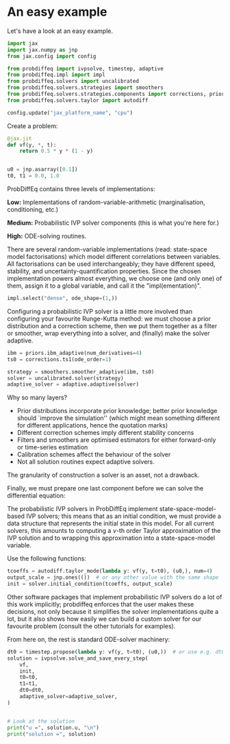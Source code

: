 # An easy example

Let's have a look at an easy example.

```python
import jax
import jax.numpy as jnp
from jax.config import config

from probdiffeq import ivpsolve, timestep, adaptive
from probdiffeq.impl import impl
from probdiffeq.solvers import uncalibrated
from probdiffeq.solvers.strategies import smoothers
from probdiffeq.solvers.strategies.components import corrections, priors
from probdiffeq.solvers.taylor import autodiff

config.update("jax_platform_name", "cpu")
```

Create a problem:

```python
@jax.jit
def vf(y, *, t):
    return 0.5 * y * (1 - y)


u0 = jnp.asarray([0.1])
t0, t1 = 0.0, 1.0
```

<!-- #region -->

ProbDiffEq contains three levels of implementations:

**Low:** Implementations of random-variable-arithmetic (marginalisation, conditioning, etc.)

**Medium:** Probabilistic IVP solver components (this is what you're here for.)

**High:** ODE-solving routines.


There are several random-variable implementations (read: state-space model factorisations) which model different correlations between variables.
All factorisations can be used interchangeably; they have different speed, stability, and uncertainty-quantification properties.
Since the chosen implementation powers almost everything, we choose one (and only one) of them, assign it to a global variable, and call it the "impl(ementation)".

<!-- #endregion -->

```python
impl.select("dense", ode_shape=(1,))
```

Configuring a probabilistic IVP solver is a little more involved than configuring your favourite Runge-Kutta method:
we must choose a prior distribution and a correction scheme, then we put them together as a filter or smoother, wrap everything into a solver, and (finally) make the solver adaptive.


```python
ibm = priors.ibm_adaptive(num_derivatives=4)
ts0 = corrections.ts1(ode_order=1)

strategy = smoothers.smoother_adaptive(ibm, ts0)
solver = uncalibrated.solver(strategy)
adaptive_solver = adaptive.adaptive(solver)
```

Why so many layers?

* Prior distributions incorporate prior knowledge; better prior knowledge should `improve the simulation'' (which might mean something different for different applications, hence the quotation marks)
* Different correction schemes imply different stability concerns
* Filters and smoothers are optimised estimators for either forward-only or time-series estimation
* Calibration schemes affect the behaviour of the solver
* Not all solution routines expect adaptive solvers.

The granularity of construction a solver is an asset, not a drawback.

Finally, we must prepare one last component before we can solve the differential equation:

The probabilistic IVP solvers in ProbDiffEq implement state-space-model-based IVP solvers; this means that as an initial condition, we must provide a data structure that represents the initial state in this model.
For all current solvers, this amounts to computing a $\nu$-th order Taylor approximation of the IVP solution
and to wrapping this approximation into a state-space-model variable.

Use the following functions:

```python
tcoeffs = autodiff.taylor_mode(lambda y: vf(y, t=t0), (u0,), num=4)
output_scale = jnp.ones(())  # or any other value with the same shape
init = solver.initial_condition(tcoeffs, output_scale)
```

Other software packages that implement probabilistic IVP solvers do a lot of this work implicitly; probdiffeq enforces that the user makes these decisions, not only because it simplifies the solver implementations quite a lot, but it also shows how easily we can build a custom solver for our favourite problem (consult the other tutorials for examples).


From here on, the rest is standard ODE-solver machinery:

```python
dt0 = timestep.propose(lambda y: vf(y, t=t0), (u0,))  # or use e.g. dt0=0.1
solution = ivpsolve.solve_and_save_every_step(
    vf,
    init,
    t0=t0,
    t1=t1,
    dt0=dt0,
    adaptive_solver=adaptive_solver,
)


# Look at the solution
print("u =", solution.u, "\n")
print("solution =", solution)
```

